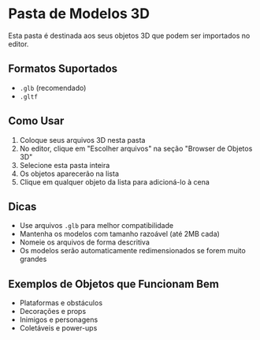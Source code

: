 # Pasta de Modelos 3D

Esta pasta é destinada aos seus objetos 3D que podem ser importados no editor.

## Formatos Suportados
- `.glb` (recomendado)
- `.gltf`

## Como Usar

1. Coloque seus arquivos 3D nesta pasta
2. No editor, clique em "Escolher arquivos" na seção "Browser de Objetos 3D"
3. Selecione esta pasta inteira
4. Os objetos aparecerão na lista
5. Clique em qualquer objeto da lista para adicioná-lo à cena

## Dicas

- Use arquivos `.glb` para melhor compatibilidade
- Mantenha os modelos com tamanho razoável (até 2MB cada)
- Nomeie os arquivos de forma descritiva
- Os modelos serão automaticamente redimensionados se forem muito grandes

## Exemplos de Objetos que Funcionam Bem

- Plataformas e obstáculos
- Decorações e props
- Inimigos e personagens
- Coletáveis e power-ups
